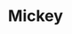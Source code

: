 ---
title: Mickey
year: 2006
writer: Robby Valentine
composer: Robby Valentine
about: |
  I was messing around with a drum-loop, singing some lines over it that reminded me a bit of a Prince-sound. Maybe because of his song ‘Darling Nikki’ I began to sing ‘Mickey’. It made perfect sense because it was the nickname of my first teenage love. I concluded the song with a mid tempo-rock bridge and chorus. Though I must say to regret that. I Simply couldn’t come up with something good that would have fitted the idea and the feel the verse has. The live drums are again played by Noppy.
---